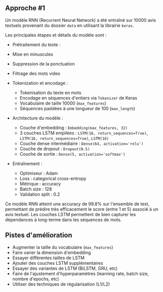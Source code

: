 ## Approche #1 
Un modèle RNN (Recurrent Neural Network) a été entraîné sur 10000 avis textuels provenant du dossier `data` en utilisant la librairie `keras`. 

Les principales étapes et détails du modèle sont :

- Prétraitement du texte : 
 - Mise en minuscules
 - Suppression de la ponctuation
 - Filtrage des mots vides

- Tokenization et encodage :
    - Tokenisation du texte en mots 
    - Encodage en séquences d'entiers via `Tokenizer` de Keras
    - Vocabulaire de taille 10000 (`max_features`)
    - Séquences paddées à une longueur de 100 (`max_length`)

- Architecture du modèle : 
    - Couche d'embedding : `Embedding(max_features, 32)`
    - 3 couches LSTM empilées : `LSTM(16, return_sequences=True)`, `LSTM(16, return_sequences=True)`, `LSTM(16)`  
    - Couche dense intermédiaire : `Dense(64, activation='relu')` 
    - Couche de dropout : `Dropout(0.5)`
    - Couche de sortie : `Dense(5, activation='softmax')`

- Entraînement : 
    - Optimiseur : Adam
    - Loss : categorical cross-entropy
    - Métrique : accuracy
    - Batch size : 128
    - Validation split : 0.2

Ce modèle RNN atteint une accuracy de 99.8% sur l'ensemble de test, permettant de prédire très efficacement le score (entre 1 et 5) associé à un avis textuel. Les couches LSTM permettent de bien capturer les dépendances à long-terme dans les séquences de mots.

## Pistes d'amélioration

- Augmenter la taille du vocabulaire (`max_features`) 
- Faire varier la dimension d'embedding
- Essayer différentes tailles de LSTM
- Ajouter des couches LSTM supplémentaires
- Essayer des variantes de LSTM (BiLSTM, GRU, etc)
- Faire de l'ajustement d'hyperparamètres (learning rate, batch size, nombre d'epochs, etc)
- Utiliser des techniques de régularisation (L1/L2)
